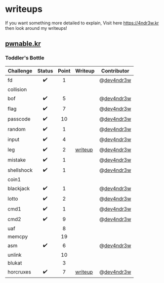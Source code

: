 # writeups
If you want something more detailed to explain, Visit here https://4ndr3w.kr then look around my writeups! 

## [pwnable.kr](https://pwnable.kr)
### Toddler's Bottle
| Challenge  |       Status       | Point | Writeup                                                      |                Contributor                 |
| ---------- | :----------------: | :---: | ------------------------------------------------------------ | :----------------------------------------: |
| fd         | :heavy_check_mark: |   1   |                                                              | @[dev4ndr3w](https://github.com/dev4ndr3w) |
| collision  |                    |       |                                                              |                                            |
| bof        | :heavy_check_mark: |   5   |                                                              | @[dev4ndr3w](https://github.com/dev4ndr3w) |
| flag       | :heavy_check_mark: |   7   |                                                              | @[dev4ndr3w](https://github.com/dev4ndr3w) |
| passcode   | :heavy_check_mark: |  10   |                                                              | @[dev4ndr3w](https://github.com/dev4ndr3w) |
| random     | :heavy_check_mark: |   1   |                                                              | @[dev4ndr3w](https://github.com/dev4ndr3w) |
| input      | :heavy_check_mark: |   4   |                                                              | @[dev4ndr3w](https://github.com/dev4ndr3w) |
| leg        | :heavy_check_mark: |   2   | [writeup](https://4ndr3w.kr/wargame/2020/04/27/pwnablekr-leg.html) | @[dev4ndr3w](https://github.com/dev4ndr3w) |
| mistake    | :heavy_check_mark: |   1   |                                                              | @[dev4ndr3w](https://github.com/dev4ndr3w) |
| shellshock | :heavy_check_mark: |   1   |                                                              | @[dev4ndr3w](https://github.com/dev4ndr3w) |
| coin1      |                    |       |                                                              |                                            |
| blackjack  | :heavy_check_mark: |   1   |                                                              | @[dev4ndr3w](https://github.com/dev4ndr3w) |
| lotto      | :heavy_check_mark: |   2   |                                                              | @[dev4ndr3w](https://github.com/dev4ndr3w) |
| cmd1       | :heavy_check_mark: |   1   |                                                              | @[dev4ndr3w](https://github.com/dev4ndr3w) |
| cmd2       | :heavy_check_mark: |   9   |                                                              | @[dev4ndr3w](https://github.com/dev4ndr3w) |
| uaf        |                    |   8   |                                                              |                                            |
| memcpy     |                    |  19   |                                                              |                                            |
| asm        | :heavy_check_mark: |   6   |                                                              | @[dev4ndr3w](https://github.com/dev4ndr3w) |
| unlink     |                    |  10   |                                                              |                                            |
| blukat     |                    |   3   |                                                              |                                            |
| horcruxes  | :heavy_check_mark: |   7   | [writeup](https://4ndr3w.kr/wargame/2020/04/18/pwnablekr-horcruxes.html) | @[dev4ndr3w](https://github.com/dev4ndr3w) |
